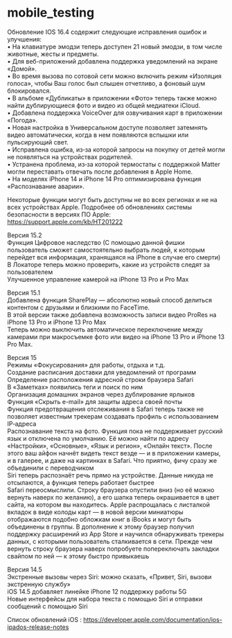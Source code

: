 # mobile_testing

Обновление IOS 16.4 содержит следующие исправления ошибок и улучшения:  
 • На клавиатуре эмодзи теперь доступен 21 новый эмодзи, в том числе животные, жесты и предметы.  
 • Для веб-приложений добавлена поддержка уведомлений на экране «Домой».  
 • Во время вызова по сотовой сети можно включить режим «Изоляция голоса», чтобы Ваш голос был слышен отчетливо, а фоновый шум блокировался.  
 • В альбоме «Дубликаты» в приложении «Фото» теперь также можно найти дублирующиеся фото и видео из общей медиатеки iCloud.  
 • Добавлена поддержка VoiceOver для озвучивания карт в приложении «Погода».  
 • Новая настройка в Универсальном доступе позволяет затемнять видео автоматически, когда в нем появляются вспышки или пульсирующий свет.  
 • Исправлена ошибка, из‑за которой запросы на покупку от детей могли не появляться на устройствах родителей.  
 • Устранена проблема, из‑за которой термостаты с поддержкой Matter могли переставать отвечать после добавления в Apple Home.  
 • На моделях iPhone 14 и iPhone 14 Pro оптимизирована функция «Распознавание аварии».  
  
Некоторые функции могут быть доступны не во всех регионах и не на всех устройствах Apple. Подробнее об обновлениях системы безопасности в версиях ПО Apple:
https://support.apple.com/kb/HT201222  
  
  
Версия 15.2  
Функция Цифровое наследство (С помощью данной фишки пользователь сможет самостоятельно выбрать людей, к которым перейдет вся информация, хранящаяся на iPhone в случае его смерти)  
В Локаторе теперь можно проверить, какие из устройств следят за пользователем  
Улучшенное управление камерой на iPhone 13 Pro и Pro Max  

Версия 15.1  
Добавлена функция SharePlay — абсолютно новый способ делиться контентом с друзьями и близкими по FaceTime.  
В этой версии также добавлена возможность записи видео ProRes на iPhone 13 Pro и iPhone 13 Pro Max  
Теперь можно выключить автоматическое переключение между камерами при макросъемке фото или видео на iPhone 13 Pro и iPhone 13 Pro Max.  
  
Версия 15  
Режимы «Фокусирования» для работы, отдыха и т.д.  
Создание расписания доставки для уведомлений от программ  
Определение расположения адресной строки браузера Safari  
В «Заметках» появились теги и поиск по ним  
Организация домашних экранов через дублирование ярлыков  
Функция «Скрыть e-mail» для защиты адреса своей почты  
Функция предотвращения отслеживания в Safari теперь также не позволяет известным трекерам создавать профиль с использованием IP‑адреса  
Распознавание текста на фото. Функция пока не поддерживает русский язык и отключена по умолчанию. Её можно найти по адресу «Настройки», «Основные», «Язык и регион», «Онлайн текст». После этого ваш айфон начнёт видеть текст везде — и в приложении камеры, и в галерее, и даже на картинках в Safari. Что приятно, фичу сразу же объединили с переводчиком  
Siri теперь распознаёт речь прямо на устройстве. Данные никуда не отсылаются, а функция теперь работает быстрее  
Safari переосмыслили. Строку браузера опустили вниз (но её можно вернуть наверх по желанию), а его шапка теперь окрашивается в цвет сайта, на котором вы находитесь. Apple распрощалась с листалкой вкладок в виде колоды карт — в новой версии миниатюры отображаются подобно обложкам книг в iBooks и могут быть объединены в группы. В дополнение к этому браузер получил поддержку расширений из App Store и научился обнаруживать трекеры данных, с которыми пользователь сталкивается в сети. Прежде чем вернуть строку браузера наверх попробуете попереключать закладки свайпом по ней — к этому быстро привыкаешь  
  
Версия 14.5  
Экстренные вызовы через Siri: можно сказать, «Привет, Siri, вызови экстренную службу»  
iOS 14.5 добавляет линейке iPhone 12 поддержку работы 5G  
Новые интерфейсы для набора текста с помощью Siri и отправки сообщений с помощью Siri  
  
Список обновлений iOS : https://developer.apple.com/documentation/ios-ipados-release-notes    
